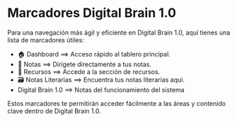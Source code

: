 # Marcadores Digital Brain 1.0

Para una navegación más ágil y eficiente en Digital Brain 1.0, aquí tienes una lista de marcadores útiles:

- 🏠 Dashboard ==> Acceso rápido al tablero principal.
- 📝 Notas ==> Dirígete directamente a tus notas.
- 📌 Recursos ==> Accede a la sección de recursos.
- 🗃️ Notas Literarias ==> Encuentra tus notas literarias aquí.
- Digital Brain 1.0 ==> Notas del funcionamiento del sistema

Estos marcadores te permitirán acceder fácilmente a las áreas y contenido clave dentro de Digital Brain 1.0.
